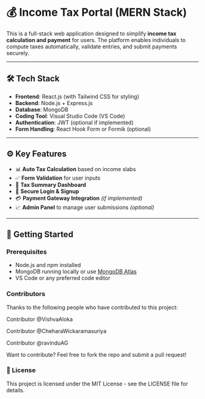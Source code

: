# 💰 Income Tax Portal (MERN Stack)

This is a full-stack web application designed to simplify **income tax calculation and payment** for users. The platform enables individuals to compute taxes automatically, validate entries, and submit payments securely.

---

## 🛠 Tech Stack

- **Frontend**: React.js (with Tailwind CSS for styling)
- **Backend**: Node.js + Express.js
- **Database**: MongoDB
- **Coding Tool**: Visual Studio Code (VS Code)
- **Authentication**: JWT (optional if implemented)
- **Form Handling**: React Hook Form or Formik (optional)

---

## ⚙️ Key Features

- 📊 **Auto Tax Calculation** based on income slabs
- ✅ **Form Validation** for user inputs
- 🧾 **Tax Summary Dashboard**
- 🔐 **Secure Login & Signup**
- 💳 **Payment Gateway Integration** *(if implemented)*
- 📈 **Admin Panel** to manage user submissions *(optional)*

---

## 🚀 Getting Started

### Prerequisites

- Node.js and npm installed
- MongoDB running locally or use [MongoDB Atlas](https://www.mongodb.com/cloud/atlas)
- VS Code or any preferred code editor

### Contributors
Thanks to the following people who have contributed to this project:


Contributor 	@VishvaAloka


Contributor 	@CheharaWickaramasuriya


Contributor 	@ravinduAG



Want to contribute? Feel free to fork the repo and submit a pull request!

### 📄 License


This project is licensed under the MIT License - see the LICENSE file for details.

